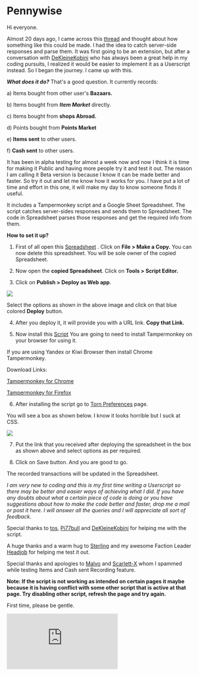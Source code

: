 # Pennywise


Hi everyone. 

Almost 20 days ago, I came across this [thread](https://www.torn.com/forums.php?p=threads&f=67&t=16130687&b=0&a=0) and thought about how something like this could be made. I had the idea to catch server-side responses and parse them. It was first going to be an extension, but after a conversation with  [DeKleineKobini](https://www.torn.com/profiles.php?XID=2114440) who has always been a great help in my coding pursuits, I realized it would be easier to implement it as a Userscript instead. So I began the journey. I came up with this.

***What does it do?***
That's a good question. It currently records:

a) Items bought from other user's **Bazaars.**

b) Items bought from ***Item Market*** directly.

c) Items bought from **shops Abroad.**

d) Points bought from **Points Market**

e) **Items sent** to other users.

f) **Cash sent** to other users.

It has been in alpha testing for almost a week now and now I think it is time for making it Public and having more people try it and test it out. The reason I am calling it Beta version is because I know it can be made better and faster. So try it out and let me know how it works for you. I have put a lot of time and effort in this one, it will make my day to know someone finds it useful.

It includes a Tampermonkey script and a Google Sheet Spreadsheet. The script catches server-sides responses and sends them to Spreadsheet. The code in Spreadsheet parses those responses and get the required info from them. 

**How to set it up?** 


1) First of all open this [Spreadsheet](https://docs.google.com/spreadsheets/d/1RH-W6J-pbLd7m2C7kCcHX2LSQSavCMTXOzEuHMHHHgQ/edit?usp=drivesdk) . Click on **File > Make a Copy.** 
You can now delete this spreadsheet. You will be sole owner of the copied Spreadsheet. 

2)  Now open the **copied Spreadsheet**. Click on **Tools > Script Editor.**

3) Click on **Publish > Deploy as Web app**. 


![](https://toucantoco.com/img/tech_appscript-webhook/deploy-web-app.png)






Select the options as shown in the above image and click on  that blue colored  **Deploy**  button.

4) After you deploy it, it will provide you with a URL link. **Copy that Link.**

5) Now install this [Script](https://greasyfork.org/en/scripts/395141-pennywise) You are going to need to install Tampermonkey on your browser for using it. 

If you are using Yandex or Kiwi Browser then install Chrome Tampermonkey.

Download Links: 

[Tampermonkey for Chrome
](https://chrome.google.com/webstore/detail/tampermonkey/dhdgffkkebhmkfjojejmpbldmpobfkfo?hl=en) 

[Tampermonkey for Firefox
](https://addons.mozilla.org/en-US/firefox/addon/tampermonkey/)


6) After installing the script go to [Torn Preferences](https://www.torn.com/preferences.php) page. 

You will see a box as shown below. I know it looks horrible but I suck at CSS.



![](https://i.gyazo.com/8275edd05c5a6174ec9f5f768f81d76d.jpg)



7) Put the link that you received after deploying the spreadsheet in the box as shown above and select options as per required.

8) Click on Save button. And you are good to go.

The recorded transactions will be updated in the Spreadsheet. 


*I am very new to coding and this is my first time writing a Userscript so there may be better and easier ways of achieving what I did. If you have any doubts about what a certain piece of code is doing  or you have suggestions about how to make the code better and faster, drop me a mail or post it here. I will answer all the queries and I will appreciate all sort of feedback.*


Special thanks to [tos](https://www.torn.com/profiles.php?XID=1976582#/), [Pi77bull](https://www.torn.com/profiles.php?XID=2082618#/) and [DeKleineKobini](https://www.torn.com/profiles.php?XID=2114440#/) for helping me with the script.

A huge thanks and a warm hug to [Sterling](https://www.torn.com/profiles.php?XID=1616063#/) and my awesome Faction Leader [Headjob](https://www.torn.com/profiles.php?XID=1935957#/) for helping me test it out.

Special thanks and apologies to [Malvo](https://www.torn.com/profiles.php?XID=2175250)  and [Scarlett-X](https://www.torn.com/profiles.php?XID=2095421#/) whom I spammed while testing Items and Cash sent Recording feature.

**Note: If the script is not working as intended on certain pages it maybe because it is having conflict with some other script that is active at that page. Try disabling other script, refresh the page and try again.**

First time, please be gentle.




[![](https://www.torn.com/signature.php?id=5&user=2131687&v=1528808940574)](https://www.torn.com/profiles.php?XID=2131687#/)

 
